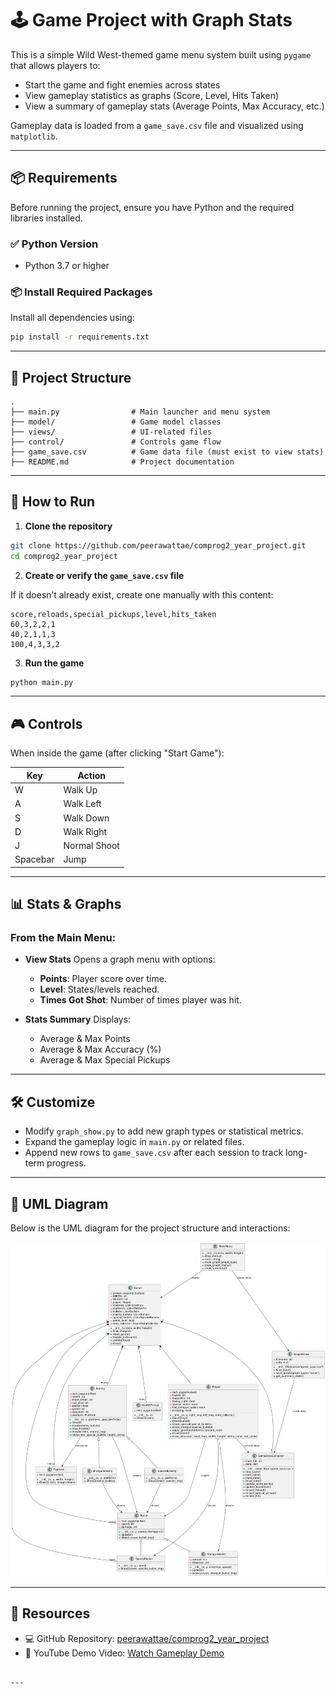 
# 🕹️ Game Project with Graph Stats

This is a simple Wild West-themed game menu system built using `pygame` that allows players to:

- Start the game and fight enemies across states
- View gameplay statistics as graphs (Score, Level, Hits Taken)
- View a summary of gameplay stats (Average Points, Max Accuracy, etc.)

Gameplay data is loaded from a `game_save.csv` file and visualized using `matplotlib`.

---

## 📦 Requirements

Before running the project, ensure you have Python and the required libraries installed.

### ✅ Python Version

- Python 3.7 or higher

### 📦 Install Required Packages

Install all dependencies using:

```bash
pip install -r requirements.txt
```

---

## 📁 Project Structure

```
.
├── main.py                # Main launcher and menu system
├── model/                 # Game model classes
├── views/                 # UI-related files
├── control/               # Controls game flow
├── game_save.csv          # Game data file (must exist to view stats)
├── README.md              # Project documentation
```

---

## 🚀 How to Run

1. **Clone the repository**

```bash
git clone https://github.com/peerawattae/comprog2_year_project.git
cd comprog2_year_project
```

2. **Create or verify the `game_save.csv` file**

If it doesn’t already exist, create one manually with this content:

```csv
score,reloads,special_pickups,level,hits_taken
60,3,2,2,1
40,2,1,1,3
100,4,3,3,2
```

3. **Run the game**

```bash
python main.py
```

---

## 🎮 Controls

When inside the game (after clicking "Start Game"):

| Key      | Action       |
| -------- | ------------ |
| W        | Walk Up      |
| A        | Walk Left    |
| S        | Walk Down    |
| D        | Walk Right   |
| J        | Normal Shoot |
| Spacebar | Jump         |

---

## 📊 Stats & Graphs

### From the Main Menu:

* **View Stats**
  Opens a graph menu with options:

  * **Points**: Player score over time.
  * **Level**: States/levels reached.
  * **Times Got Shot**: Number of times player was hit.

* **Stats Summary**
  Displays:

  * Average & Max Points
  * Average & Max Accuracy (%)
  * Average & Max Special Pickups

---

## 🛠️ Customize

* Modify `graph_show.py` to add new graph types or statistical metrics.
* Expand the gameplay logic in `main.py` or related files.
* Append new rows to `game_save.csv` after each session to track long-term progress.

---

## 📐 UML Diagram

Below is the UML diagram for the project structure and interactions:

![UML Diagram](game_photo/project_UML.png)

---

## 🔗 Resources

* 💻 GitHub Repository: [peerawattae/comprog2\_year\_project](https://github.com/peerawattae/comprog2_year_project.git)
* 🎥 YouTube Demo Video: [Watch Gameplay Demo](https://youtu.be/8EBVcwT_3yA)

```

---
